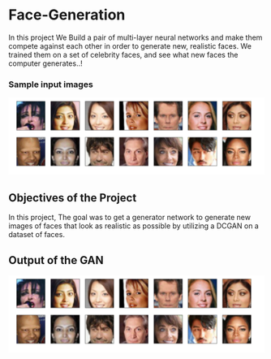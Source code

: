 # Face-Generation
In this project We Build a pair of multi-layer neural networks and make them compete against each other in order to generate new, realistic faces. We trained them on a set of celebrity faces, and see what new faces the computer generates..!

### Sample input images
![](https://github.com/Rizwanhcc/Face-Generation/blob/main/assets/sample.png)

## Objectives of the Project

In this project,  The goal was to get a generator network to generate new images of faces that look as realistic as possible by utilizing a DCGAN on a dataset of faces.

## Output of the GAN
![](https://github.com/Rizwanhcc/Face-Generation/blob/main/assets/sample.png)
